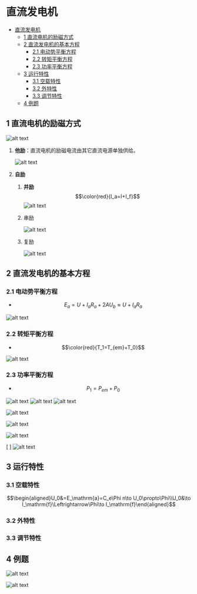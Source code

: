 <!--
 * @Author: 小叶同学
 * @Date: 2024-03-07 14:53:50
 * @LastEditors: 
 * @LastEditTime: 2024-03-11 14:08:41
 * @Description: 请填写简介
-->
# 直流发电机


<!-- @import "[TOC]" {cmd="toc" depthFrom=1 depthTo=6 orderedList=false} -->

<!-- code_chunk_output -->

- [直流发电机](#直流发电机)
  - [1 直流电机的励磁方式](#1-直流电机的励磁方式)
  - [2 直流发电机的基本方程](#2-直流发电机的基本方程)
    - [2.1 电动势平衡方程](#21-电动势平衡方程)
    - [2.2 转矩平衡方程](#22-转矩平衡方程)
    - [2.3 功率平衡方程](#23-功率平衡方程)
  - [3 运行特性](#3-运行特性)
    - [3.1 空载特性](#31-空载特性)
    - [3.2 外特性](#32-外特性)
    - [3.3 调节特性](#33-调节特性)
  - [4 例题](#4-例题)

<!-- /code_chunk_output -->


## 1 直流电机的励磁方式

![alt text](image-19.png)

1. **他励**：直流电机的励磁电流由其它直流电源单独供给。


    ![alt text](image-18.png)

2. **自励**
   1. **并励**
        $$\color{red}{I_a=I+I_f}$$
        ![alt text](image-20.png)
   2. 串励

        ![alt text](image-21.png)
   3. 复励

        ![alt text](image-22.png)


## 2 直流发电机的基本方程

### 2.1 电动势平衡方程

- $$E_a=U+I_aR_a+2AU_b\approx U+I_aR_a$$

![alt text](image-23.png)


### 2.2 转矩平衡方程

- $$\color{red}{T_1=T_{em}+T_0}$$

![alt text](image-24.png)

### 2.3 功率平衡方程


- $$P_{1}=P_{em}+P_{0}$$

![alt text](image-26.png)
![alt text](image-31.png)
![alt text](image-27.png)



![alt text](image-30.png)

![alt text](image-29.png)


![alt text](image-32.png)


[ ] ![alt text](image-33.png)


## 3 运行特性

### 3.1 空载特性

$$\begin{aligned}U_0&=E_\mathrm{a}=C_e\Phi n\to U_0\propto\Phi\\U_0&\to I_\mathrm{f}\Leftrightarrow\Phi\to I_\mathrm{f}\end{aligned}$$

### 3.2 外特性


### 3.3 调节特性



## 4 例题

![alt text](image-34.png)

![alt text](image-35.png)

